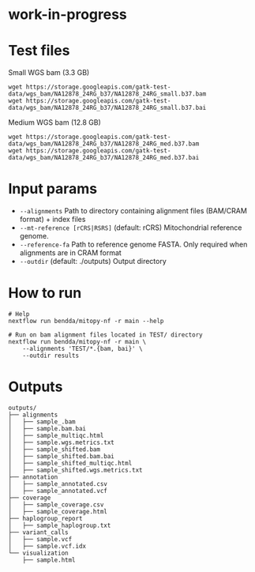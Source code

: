 # work-in-progress



# Test files

Small WGS bam  (3.3 GB)
``` 
wget https://storage.googleapis.com/gatk-test-data/wgs_bam/NA12878_24RG_b37/NA12878_24RG_small.b37.bam
wget https://storage.googleapis.com/gatk-test-data/wgs_bam/NA12878_24RG_b37/NA12878_24RG_small.b37.bai

```

Medium WGS bam (12.8 GB)
```
wget https://storage.googleapis.com/gatk-test-data/wgs_bam/NA12878_24RG_b37/NA12878_24RG_med.b37.bam
wget https://storage.googleapis.com/gatk-test-data/wgs_bam/NA12878_24RG_b37/NA12878_24RG_med.b37.bai

```

# Input params

* `--alignments` Path to directory containing alignment files (BAM/CRAM format) + index files 
* `--mt-reference [rCRS|RSRS]` (default: rCRS) Mitochondrial reference genome.
* `--reference-fa` Path to reference genome FASTA. Only required when alignments are in CRAM format 
* `--outdir` (default: ./outputs) Output directory 

# How to run

```
# Help
nextflow run bendda/mitopy-nf -r main --help

# Run on bam alignment files located in TEST/ directory
nextflow run bendda/mitopy-nf -r main \
    --alignments 'TEST/*.{bam, bai}' \
    --outdir results

```

# Outputs 

```
outputs/
├── alignments
│   ├── sample_.bam
│   ├── sample.bam.bai
│   ├── sample_multiqc.html 
│   ├── sample.wgs.metrics.txt
│   ├── sample_shifted.bam
│   ├── sample_shifted.bam.bai
│   ├── sample_shifted_multiqc.html 
│   ├── sample_shifted.wgs.metrics.txt
├── annotation
│   ├── sample_annotated.csv
│   ├── sample_annotated.vcf
├── coverage
│   ├── sample_coverage.csv 
│   ├── sample_coverage.html 
├── haplogroup_report
│   ├── sample_haplogroup.txt
├── variant_calls
│   ├── sample.vcf
│   ├── sample.vcf.idx
└── visualization
    ├── sample.html

```